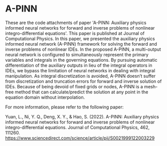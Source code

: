 # A-PINN

These are the code attachments of paper 'A-PINN: Auxiliary physics informed neural networks for forward and inverse problems of nonlinear integro-differential equations'. This paper is published at Journal of Computational Physics. In this paper, we presented the auxiliary physics informed neural network (A-PINN) framework for solving the forward and inverse problems of nonlinear IDEs. In the proposed A-PINN, a multi-output neural network is configured to simultaneously represent the primary variables and integrals in the governing equations. By pursuing automatic differentiation of the auxiliary outputs in lieu of the integral operators in IDEs, we bypass the limitation of neural networks in dealing with integral manipulation. As integral discretization is avoided, A-PINN doesn’t suffer from discretization and truncation errors for forward and inverse solution of IDEs. Because of being devoid of fixed grids or nodes, A-PINN is a mesh-free method that can calculate/predict the solution at any point in the equation domain without interpolation. 


For more information, please refer to the following paper:

Yuan, L., Ni, Y. Q., Deng, X. Y., & Hao, S. (2022). A-PINN: Auxiliary physics informed neural networks for forward and inverse problems of nonlinear integro-differential equations. Journal of Computational Physics, 462, 111260. https://www.sciencedirect.com/science/article/pii/S0021999122003229



